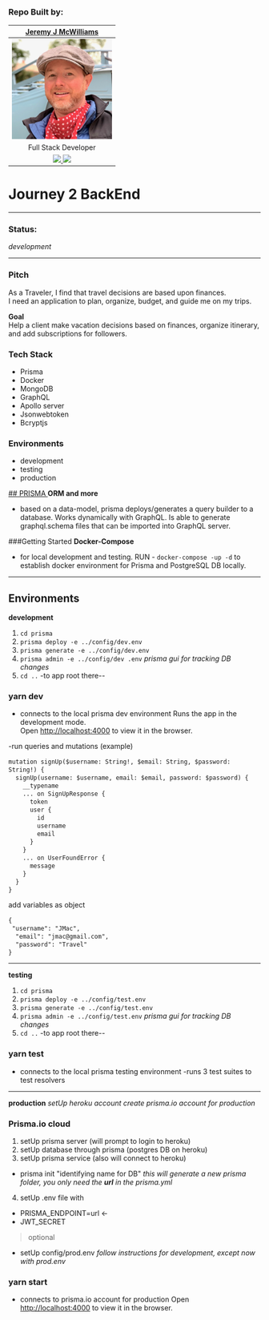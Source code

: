 ### Repo Built by:

|  [Jeremy J McWilliams](https://jeremyjmcwilliams.com)|
| :---------------------------------------------------: |
| [<img src="./assets/jeremy-mcwilliams.jpg" width = "200" />](https://github.com/J2Macwilliams)   |
|Full Stack Developer |
| [<img src="https://github.com/favicon.ico" width="30"> ](https://github.com/J2Macwilliams)   [ <img src="https://static.licdn.com/sc/h/al2o9zrvru7aqj8e1x2rzsrca" width="30"> ](https://www.linkedin.com/in/jeremyjmcwilliams/) | 

# Journey 2 BackEnd

---
### Status:
*development*

---

### Pitch

As a Traveler, I find that travel decisions are based upon finances.<br />
 I need an application to plan, organize, budget, and guide me on my trips. 

**Goal**  
Help a client make vacation decisions based on finances, organize itinerary, and add subscriptions for followers.

### Tech Stack
- Prisma
- Docker
- MongoDB
- GraphQL
- Apollo server
- Jsonwebtoken
- Bcryptjs


### Environments
 - development
 - testing
 - production

 [ ## PRISMA ](https://www.prisma.io/)
 **ORM and more**

  - based on a data-model, prisma deploys/generates a query builder to a database. Works dynamically with GraphQL. Is able to generate graphql.schema files that can be imported into GraphQL server.

###Getting Started
**Docker-Compose**
- for local development and testing.
RUN -
`docker-compose -up -d`
to establish docker environment for Prisma and PostgreSQL DB locally.

---

## Environments
**development**

1. `cd prisma`
2. `prisma deploy -e ../config/dev.env`
3. `prisma generate -e ../config/dev.env`
4. `prisma admin -e ../config/dev .env`  *prisma gui for tracking DB changes*
5. `cd ..`
-to app root
there--
### yarn dev 
- connects to the local prisma dev environment
Runs the app in the development mode.<br />
Open [http://localhost:4000](http://localhost:4000) to view it in the browser.

-run queries and mutations (example)

```
mutation signUp($username: String!, $email: String, $password: String!) {
  signUp(username: $username, email: $email, password: $password) {
    __typename
    ... on SignUpResponse {
      token
      user {
        id
        username
        email
      }
    }
    ... on UserFoundError {
      message
    }
  }
}

```
add variables as object
```
{
 "username": "JMac",
  "email": "jmac@gmail.com",
  "password": "Travel"
}

```
---
**testing**
1. `cd prisma`
2. `prisma deploy -e ../config/test.env`
3. `prisma generate -e ../config/test.env`
4. `prisma admin -e ../config/test.env` *prisma gui for tracking DB changes*
5. `cd ..`
-to app root
there--
### yarn test
- connects to the local prisma testing environment
-runs 3 test suites to test resolvers

---
**production**
*setUp heroku account*
*create prisma.io account for production*
### Prisma.io cloud
1. setUp prisma server (will prompt to login to heroku)
2. setUp database through prisma (postgres DB on heroku)
3. setUp prisma service (also will connect to heroku)
- prisma init "identifying name for DB"
*this will generate a new prisma folder, you only need the **url** in the prisma.yml*
4. setUp .env file with 
- PRISMA_ENDPOINT=url <- 
- JWT_SECRET
>optional
- setUp config/prod.env 
*follow instructions for development, except now with prod.env*

### yarn start
- connects to prisma.io account for production
Open [http://localhost:4000](http://localhost:4000) to view it in the browser.

